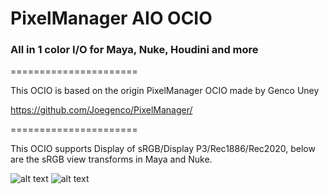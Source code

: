 
# PixelManager AIO OCIO

### All in 1 color I/O for Maya, Nuke, Houdini and more
======================

This OCIO is based on the origin PixelManager OCIO made by Genco Uney

https://github.com/Joegenco/PixelManager/

======================

This OCIO supports Display of sRGB/Display P3/Rec1886/Rec2020, below are the sRGB view transforms in Maya and Nuke. 

![alt text](<屏幕截图 2024-07-20 230424.png>)
![alt text](<屏幕截图 2024-07-20 230534.png>)

